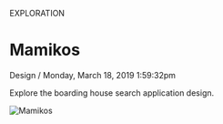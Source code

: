 <p class="type">EXPLORATION</p>

# Mamikos

<p class="meta">Design  /  Monday, March 18, 2019 1:59:32pm</p>

Explore the boarding house search application design.

![Mamikos](https://farooq-agent.web.app/assets/images/works/large/mamikos.jpg)
